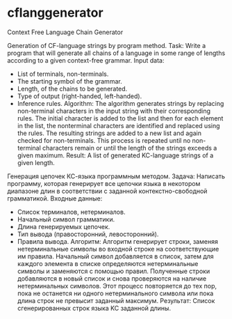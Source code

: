 # cflanggenerator
Context Free Language Chain Generator

Generation of CF-language strings by program method.
Task: 
Write a program that will generate all chains of a language in some range of lengths according to a given context-free grammar.
Input data:
- List of terminals, non-terminals.
- The starting symbol of the grammar.
- Length, of the chains to be generated.
- Type of output (right-handed, left-handed).
- Inference rules.
Algorithm:
The algorithm generates strings by replacing non-terminal characters in the input string with their corresponding rules. The initial character is added to the list and then for each element in the list, the nonterminal characters are identified and replaced using the rules. The resulting strings are added to a new list and again checked for non-terminals. This process is repeated until no non-terminal characters remain or until the length of the strings exceeds a given maximum.
Result:
A list of generated KC-language strings of a given length.


Генерация цепочек КС-языка программным методом.
Задача: 
Написать программу, которая генерирует все цепочки языка в некотором диапазоне длин в соответствии с заданной контекстно-свободной грамматикой.
Входные данные:
- Список терминалов, нетерминалов.
- Начальный символ грамматики.
- Длина генерируемых цепочек.
- Тип вывода (правосторонний, левосторонний).
- Правила вывода.
Алгоритм:
Алгоритм генерирует строки, заменяя нетерминальные символы во входной строке на соответствующие им правила. Начальный символ добавляется в список, затем для каждого элемента в списке определяются нетерминальные символы и заменяются с помощью правил. Полученные строки добавляются в новый список и снова проверяются на наличие нетерминальных символов. Этот процесс повторяется до тех пор, пока не останется ни одного нетерминального символа или пока длина строк не превысит заданный максимум.
Результат:
Список сгенерированных строк языка KC заданной длины.
